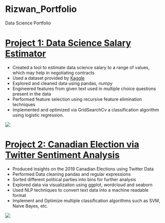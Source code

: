 # Rizwan_Portfolio
Data Science Portfolio

# [Project 1: Data Science Salary Estimator](https://github.com/Alliriz/Rizwan_Portfolio/tree/main/Salary)
* Created a tool to estimate data science salary to a range of values, which may help in negotiating contracts
* Used a dataset provided by [Kaggle](https://www.kaggle.com/c/kaggle-survey-2019/data)
* Explored and cleaned data using pandas, numpy
* Engineered features from given text used in multiple choice questions present in the data
* Performed feature selection using recursive feature elimination techniques
* Implemented and optimized via GridSearchCv a classification algorithm using logistic regression.

![](https://github.com/Alliriz/Rizwan_Portfolio/blob/main/Images/Salary-Experience.png)


# [Project 2: Canadian Election via Twitter Sentiment Analysis](https://github.com/Alliriz/Rizwan_Portfolio/tree/main/SentimentAnalysis)
* Produced insights on the 2019 Canadian Elections using Twitter Data
* Performed Data cleaning pandas and regular expressions
* Sorted different political parties into bins for further analysis
* Explored data via visualizaiton using ggplot, wordcloud and seaborn
* Used NLP techniques to convert text data into a machine readable format
* Implement and Optimize multiple classification algorithms such as SVM, Naive Bayes, etc.

![](https://github.com/Alliriz/Rizwan_Portfolio/blob/main/Images/Actual_Predicted.png)
